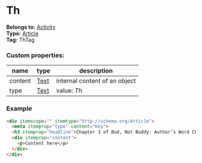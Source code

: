 # Th

**Belongs to:** [Activity](../activity.md)  
**Type:** [Article](http://schema.org/Article)  
**Tag:** ThTag
 
### Custom properties:

|name|type|description|
|----|----|-----------|
|content|[Text](http://schema.org/Text)|internal content of an object|
|type|[Text](http://schema.org/Text)|value: _Th_|

### Example

```html
<div itemscope="" itemtype="http://schema.org/Article">
  <meta itemprop="type" content="Key">
  <h3 itemprop="headline">Chapter 3 of Bud, Not Buddy: Author’s Word Choice, Meaning, and Tone graphic organizer</h3>
  <div itemprop="content">
    <p>Content here</p>
  </div>
</div>
```
